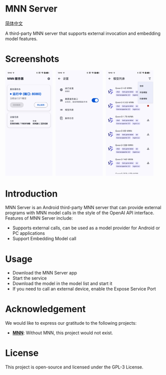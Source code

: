 # MNN Server

[简体中文](./README_zh-CN.md) 

A third-party MNN server that supports external invocation and embedding model features.

# Screenshots

<div style="display: flex; flex-wrap: wrap; gap: 10px;">
  <img src="./img/img1.jpg" style="width: 30%">
  <img src="./img/img2.jpg" style="width: 30%"> 
  <img src="./img/img3.jpg" style="width: 30%">
</div>

# Introduction

MNN Server is an Android third-party MNN server that can provide external programs with MNN model calls in the style of the OpenAI API interface. Features of MNN Server include:

- Supports external calls, can be used as a model provider for Android or PC applications
- Support Embedding Model call

# Usage

- Download the MNN Server app
- Start the service
- Download the model in the model list and start it
- If you need to call an external device, enable the Expose Service Port

# Acknowledgement

We would like to express our gratitude to the following projects:
- **[MNN](https://github.com/alibaba/MNN)**: Without MNN, this project would not exist.

# License

This project is open-source and licensed under the GPL-3 License.